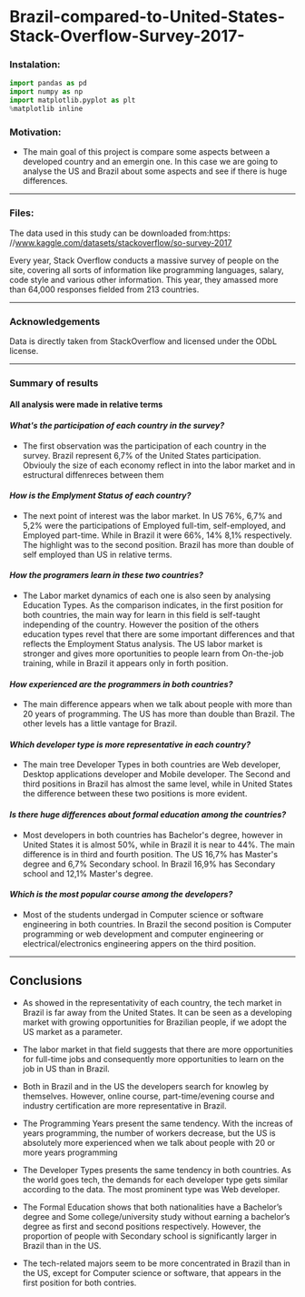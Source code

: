 # Brazil-compared-to-United-States-Stack-Overflow-Survey-2017-

### Instalation:
```python
import pandas as pd
import numpy as np
import matplotlib.pyplot as plt
%matplotlib inline

```
### Motivation:
- The main goal of this project is compare some aspects between a developed country and an emergin one. In this case we are going to analyse the US and Brazil about some aspects and see if there is huge differences.
---
### Files:
The data used in this study can be downloaded from:https: //www.kaggle.com/datasets/stackoverflow/so-survey-2017

Every year, Stack Overflow conducts a massive survey of people on the site, covering all sorts of information like programming languages, salary, code style and various other information. This year, they amassed more than 64,000 responses fielded from 213 countries.

---
### Acknowledgements
Data is directly taken from StackOverflow and licensed under the ODbL license.

---
### Summary of results

#### All analysis were made in relative terms 

#### _What's the participation of each country in the survey?_
- The first observation was the participation of each country in the survey. Brazil represent 6,7% of the United States participation. Obviouly the size of each economy reflect in into the labor market and in estructural diffenreces between them

#### _How is the Emplyment Status of each country?_  
- The next point of interest was the labor market. In US 76%, 6,7% and 5,2% were the participations of Employed full-tim, self-employed,  and Employed part-time. While in Brazil it were 66%, 14%  8,1% respectively. The highlight was to the second position. Brazil has more than double of self employed than US in relative terms.

#### _How the programers learn in these two countries?_

- The Labor market dynamics of each one is also seen by analysing Education Types. As the comparison indicates, in the first position for both countries, the main way for learn in this field is self-taught independing of the country. However the position of the others education types revel that there are some important differences and that reflects the Employment Status analysis. The US labor market is stronger and gives more oportunities to people learn from On-the-job training, while in Brazil it appears only in forth position.

#### _How experienced are the programmers in both countries?_
- The main difference appears when we talk about people with more than 20 years of programming. The US has more than double than Brazil. The other levels has a little vantage for Brazil.

#### _Which developer type is more representative in each country?_ 
- The main tree Developer Types in both countries are Web developer, Desktop applications developer and Mobile developer. The Second and third positions in Brazil has almost the same level, while in United States the difference between these two positions is more evident.

#### _Is there huge differences about formal education among the countries?_
- Most developers in both countries has Bachelor's degree, however in United States it is almost 50%, while in Brazil it is near to 44%. The main difference is in third and fourth position. The US 16,7% has Master's degree and 6,7% Secondary school. In Brazil 16,9% has Secondary school and 12,1% Master's degree.

#### _Which is the most popular course among the developers?_
- Most of the students undergad in Computer science or software engineering in both countries. In Brazil the second position is Computer programming or web development and computer engineering or electrical/electronics engineering appers on the third position.

---
## Conclusions

- As showed in the representativity of each country, the tech market in Brazil is far away from the United States. It can be seen as a developing market with growing opportunities for Brazilian people, if we adopt the US market as a parameter.

- The labor market in that field suggests that there are more opportunities for full-time jobs and consequently more opportunities to learn on the job in US than in Brazil.

- Both in Brazil and in the US the developers search for knowleg by themselves. However, online course, part-time/evening course and industry certification are more representative in Brazil.

- The Programming Years present the same tendency. With the increas of years programming, the number of workers decrease, but the US is absolutely more experienced when we talk about people with 20 or more years programming

- The Developer Types presents the same tendency in both countries. As the world goes tech, the demands for each developer type gets similar according to the data. The most prominent type was Web developer.

- The Formal Education shows that both nationalities have a Bachelor’s degree and Some college/university study without earning a bachelor’s degree as first and second positions respectively. However, the proportion of people with Secondary school is significantly larger in Brazil than in the US.

- The tech-related majors seem to be more concentrated in Brazil than in the US, except for Computer science or software, that appears in the first position for both contries.
